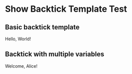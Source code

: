 # Show Backtick Template Test

## Basic backtick template

Hello, World!
## Backtick with multiple variables

Welcome, Alice!